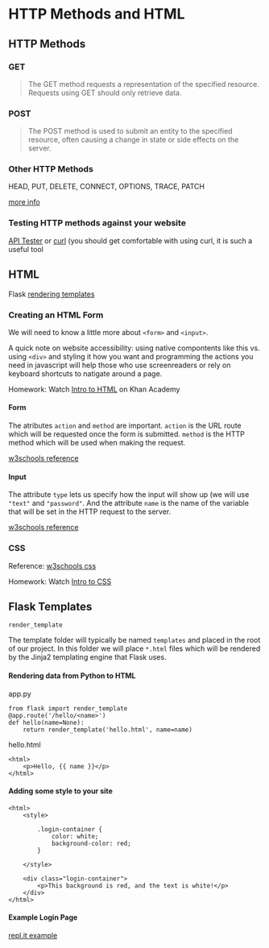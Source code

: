 # HTTP Methods and HTML

## HTTP Methods

### GET

> The GET method requests a representation of the specified resource. Requests using GET should only retrieve data.

### POST

> The POST method is used to submit an entity to the specified resource, often causing a change in state or side effects on the server.

### Other HTTP Methods

HEAD, PUT, DELETE, CONNECT, OPTIONS, TRACE, PATCH

[more info](https://developer.mozilla.org/en-US/docs/Web/HTTP/Methods)

### Testing HTTP methods against your website

[API Tester](https://apitester.com/) or [curl](https://curl.haxx.se/docs/manual.html) (you should get comfortable with using curl, it is such a useful tool

## HTML

Flask [rendering templates](https://flask.palletsprojects.com/en/1.1.x/quickstart/#rendering-templates)

### Creating an HTML Form

We will need to know a little more about `<form>` and `<input>`.

A quick note on website accessibility: using native compontents like this vs. using `<div>` and styling it how you want and programming the actions you need in javascript will help those who use screenreaders or rely on keyboard shortcuts to natigate around a page.

Homework: Watch [Intro to HTML](https://www.khanacademy.org/computing/computer-programming/html-css/intro-to-html/v/making-webpages-intro) on Khan Academy

#### Form

The atributes `action` and `method` are important. `action` is the URL route which will be requested once the form is submitted. `method` is the HTTP method which will be used when making the request.

[w3schools reference](https://www.w3schools.com/tags/tag_form.asp)


#### Input

The attribute `type` lets us specify how the input will show up (we will use `"text"` and `"password"`. And the attribute `name` is the name of the variable that will be set in the HTTP request to the server.

[w3schools reference](https://www.w3schools.com/tags/tag_input.asp)

### CSS

Reference: [w3schools css](https://www.w3schools.com/css/default.asp)

Homework: Watch [Intro to CSS](https://www.khanacademy.org/computing/computer-programming/html-css/intro-to-css/pt/css-basics)

## Flask Templates

`render_template`

The template folder will typically be named `templates` and placed in the root of our project. In this folder we will place `*.html` files which will be rendered by the Jinja2 templating engine that Flask uses.

#### Rendering data from Python to HTML

app.py
```
from flask import render_template
@app.route('/hello/<name>')
def hello(name=None):
	return render_template('hello.html', name=name)
```

hello.html
```
<html>
	<p>Hello, {{ name }}</p>
</html>
```

#### Adding some style to your site

```
<html>
	<style> 

		.login-container {
			color: white;
			background-color: red;
		}
		
	</style>

	<div class="login-container">
		<p>This background is red, and the text is white!</p>
	</div>
</html>
```

#### Example Login Page 

[repl.it example](https://repl.it/@breadchris/flask-login-example)
